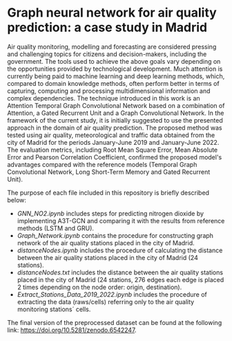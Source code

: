 # Graph neural network for air quality prediction: a case study in Madrid

Air quality monitoring, modelling and forecasting are considered pressing and challenging topics for citizens and decision-makers, including the government. The tools used to achieve the above goals vary depending on the opportunities provided by technological development. Much attention is currently being paid to machine learning and deep learning methods, which, compared to domain knowledge methods, often perform better in terms of capturing, computing and processing multidimensional information and complex dependencies. The technique introduced in this work is an Attention Temporal Graph Convolutional Network based on a combination of Attention, a Gated Recurrent Unit and a Graph Convolutional Network. In the framework of the current study, it is initially suggested to use the presented approach in the domain of air quality prediction. The proposed method was tested using air quality, meteorological and traffic data obtained from the city of Madrid for the periods January-June 2019 and January-June 2022. The evaluation metrics, including Root Mean Square Error, Mean Absolute Error and Pearson Correlation Coefficient, confirmed the proposed model's advantages compared with the reference models (Temporal Graph Convolutional Network, Long Short-Term Memory and Gated Recurrent Unit).


The purpose of each file included in this repository is briefly described below:

- _GNN_NO2.ipynb_ includes steps for predicting nitrogen dioxide by implementing A3T-GCN and comparing it with the results from reference methods (LSTM and GRU).
- _Graph_Network.ipynb_ contains the procedure for constructing graph network of the air quality stations placed in the city of Madrid.
- _distanceNodes.ipynb_ includes the procedure of calculating the distance between the air quality stations placed in the city of Madrid (24 stations).
- _distanceNodes.txt_ includes the distance between the air quality stations placed in the city of Madrid (24 stations, 276 edges each edge is placed 2 times depending on the node order: origin, destination).
- _Extract_Stations_Data_2019_2022.ipynb_ includes the procedure of extracting the data (raws/cells) referring only to the air quality monitoring stations´ cells. 


The final version of the preprocessed dataset can be found at the following link: https://doi.org/10.5281/zenodo.6542247.


